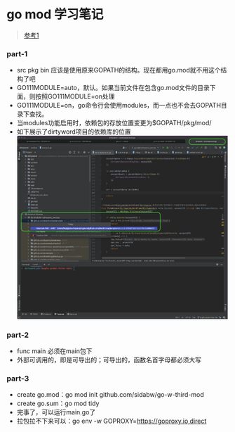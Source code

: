 # go mod 学习笔记
>[参考1](https://zhuanlan.zhihu.com/p/482014524)
### part-1
* src pkg bin 应该是使用原来GOPATH的结构。现在都用go.mod就不用这个结构了吧
* GO111MODULE=auto，默认。如果当前文件在包含go.mod文件的目录下面，则按照GO111MODULE=on处理
* GO111MODULE=on，go命令行会使用modules，而一点也不会去GOPATH目录下查找。
* 当modules功能启用时，依赖包的存放位置变更为$GOPATH/pkg/mod/
* 如下展示了dirtyword项目的依赖库的位置
![](doc/p-go-lib-location.png)


### part-2
* func main 必须在main包下
* 外部可调用的，即是可导出的；可导出的，函数名首字母都必须大写

### part-3
* create go.mod：go mod init github.com/sidabw/go-w-third-mod
* create go.sum：go mod tidy
* 完事了，可以运行main.go了
* 拉包拉不下来可以：go env -w GOPROXY=https://goproxy.io,direct
